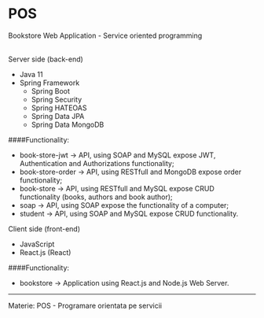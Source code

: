 # POS
Bookstore Web Application - Service oriented programming <br /><br />

Server side (back-end)
* Java 11
* Spring Framework
   * Spring Boot
   * Spring Security
   * Spring HATEOAS
   * Spring Data JPA
   * Spring Data MongoDB

####Functionality:
<ul>
    <li>book-store-jwt -> API, using SOAP and MySQL expose JWT, Authentication and Authorizations functionality;</li>
    <li>book-store-order -> API, using RESTfull and MongoDB expose order functionality;</li>
    <li>book-store -> API, using RESTfull and MySQL expose CRUD functionality (books, authors and book author);</li>
    <li>soap -> API, using SOAP expose the functionality of a computer;</li>
    <li>student -> API, using SOAP and MySQL expose CRUD functionality.</li>
</ul>

Client side (front-end)
* JavaScript
* React.js (React)

####Functionality:
<ul>
    <li>bookstore -> Application using React.js and Node.js Web Server.</li>
</ul>

---

Materie: POS - Programare orientata pe servicii
